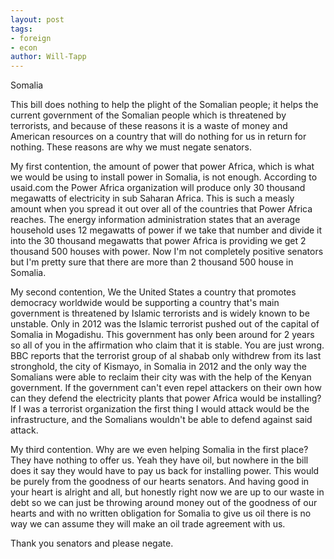 ```yaml
---
layout: post
tags: 
- foreign 
- econ
author: Will-Tapp
---
```

Somalia

This bill does nothing to help the plight of the Somalian people; it helps the current government of the Somalian people which is threatened by terrorists, and because of these reasons it is a waste of money and American resources on a country that will do nothing for us in return for nothing. These reasons are why we must negate senators.

My first contention, the amount of power that power Africa, which is what we would be using to install power in Somalia, is not enough. According to usaid.com the Power Africa organization will produce only 30 thousand megawatts of electricity in sub Saharan Africa. This is such a measly amount when you spread it out over all of the countries that Power Africa reaches. The energy information administration states that an average household uses 12 megawatts of power if we take that number and divide it into the 30 thousand megawatts that power Africa is providing we get 2 thousand 500 houses with power. Now I'm not completely positive senators but I'm pretty sure that there are more than 2 thousand 500 house in Somalia.

My second contention, We the United States a country that promotes democracy worldwide would be supporting a country that's main government is threatened by Islamic terrorists and is widely known to be unstable. Only in 2012 was the Islamic terrorist pushed out of the capital of Somalia in Mogadishu. This government has only been around for 2 years so all of you in the affirmation who claim that it is stable. You are just wrong. BBC reports that the terrorist group of al shabab only withdrew from its last stronghold, the city of Kismayo, in Somalia in 2012 and the only way the Somalians were able to reclaim their city was with the help of the Kenyan government. If the government can't even repel attackers on their own how can they defend the electricity plants that power Africa would be installing? If I was a terrorist organization the first thing I would attack would be the infrastructure, and the Somalians wouldn't be able to defend against said attack.

My third contention. Why are we even helping Somalia in the first place? They have nothing to offer us. Yeah they have oil, but nowhere in the bill does it say they would have to pay us back for installing power. This would be purely from the goodness of our hearts senators. And having good in your heart is alright and all, but honestly right now we are up to our waste in debt so we can just be throwing around money out of the goodness of our hearts and with no written obligation for Somalia to give us oil there is no way we can assume they will make an oil trade agreement with us.

Thank you senators and please negate.
